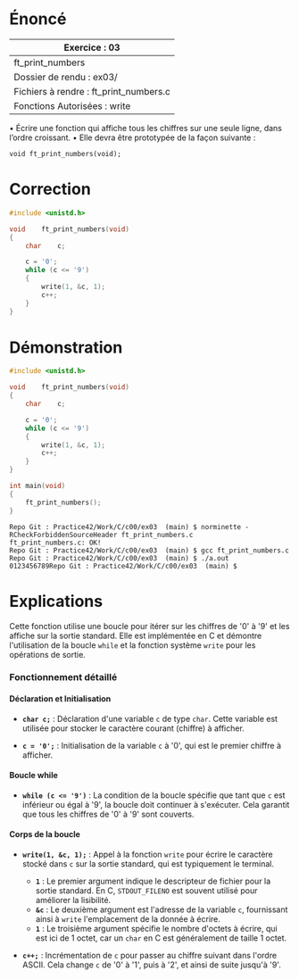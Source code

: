 # Énoncé

| Exercice : 03                          |
| -------------------------------------- |
| ft_print_numbers                       |
| Dossier de rendu : ex03/               |
| Fichiers à rendre : ft_print_numbers.c |
| Fonctions Autorisées : write           |
• Écrire une fonction qui affiche tous les chiffres sur une seule ligne, dans l’ordre
croissant.
• Elle devra être prototypée de la façon suivante :
```
void ft_print_numbers(void);
```
# Correction

```C
#include <unistd.h>

void	ft_print_numbers(void)
{
	char	c;

	c = '0';
	while (c <= '9')
	{
		write(1, &c, 1);
		c++;
	}
}

```

# Démonstration

```C
#include <unistd.h>

void	ft_print_numbers(void)
{
	char	c;

	c = '0';
	while (c <= '9')
	{
		write(1, &c, 1);
		c++;
	}
}

int	main(void)
{
	ft_print_numbers();
}
```


```
Repo Git : Practice42/Work/C/c00/ex03  (main) $ norminette -RCheckForbiddenSourceHeader ft_print_numbers.c 
ft_print_numbers.c: OK!
Repo Git : Practice42/Work/C/c00/ex03  (main) $ gcc ft_print_numbers.c 
Repo Git : Practice42/Work/C/c00/ex03  (main) $ ./a.out 
0123456789Repo Git : Practice42/Work/C/c00/ex03  (main) $ 
```

# Explications

Cette fonction utilise une boucle pour itérer sur les chiffres de '0' à '9' et les affiche sur la sortie standard. Elle est implémentée en C et démontre l'utilisation de la boucle `while` et la fonction système `write` pour les opérations de sortie.
### Fonctionnement détaillé

#### Déclaration et Initialisation

- **`char c;`** : Déclaration d'une variable `c` de type `char`. Cette variable est utilisée pour stocker le caractère courant (chiffre) à afficher.

- **`c = '0';`** : Initialisation de la variable `c` à '0', qui est le premier chiffre à afficher.

#### Boucle while

- **`while (c <= '9')`** : La condition de la boucle spécifie que tant que `c` est inférieur ou égal à '9', la boucle doit continuer à s'exécuter. Cela garantit que tous les chiffres de '0' à '9' sont couverts.

#### Corps de la boucle

- **`write(1, &c, 1);`** : Appel à la fonction `write` pour écrire le caractère stocké dans `c` sur la sortie standard, qui est typiquement le terminal.
  - **`1`** : Le premier argument indique le descripteur de fichier pour la sortie standard. En C, `STDOUT_FILENO` est souvent utilisé pour améliorer la lisibilité.
  - **`&c`** : Le deuxième argument est l'adresse de la variable `c`, fournissant ainsi à `write` l'emplacement de la donnée à écrire.
  - **`1`** : Le troisième argument spécifie le nombre d'octets à écrire, qui est ici de 1 octet, car un `char` en C est généralement de taille 1 octet.

- **`c++;`** : Incrémentation de `c` pour passer au chiffre suivant dans l'ordre ASCII. Cela change `c` de '0' à '1', puis à '2', et ainsi de suite jusqu'à '9'.
